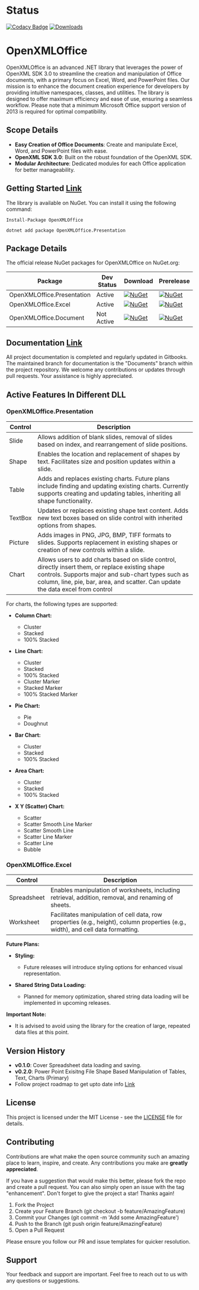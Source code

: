 # Status

[![Codacy Badge](https://app.codacy.com/project/badge/Grade/5b420a599805426ab8a990a1a741247a)](https://app.codacy.com/gh/DraviaVemal/OpenXMLOffice/dashboard?utm_source=gh&utm_medium=referral&utm_content=&utm_campaign=Badge_grade) [![Downloads](https://img.shields.io/nuget/dt/OpenXMLOffice.Presentation.svg)](https://www.nuget.org/packages/OpenXMLOffice.Presentation)

# OpenXMLOffice

OpenXMLOffice is an advanced .NET library that leverages the power of OpenXML SDK 3.0 to streamline the creation and manipulation of Office documents, with a primary focus on Excel, Word, and PowerPoint files. Our mission is to enhance the document creation experience for developers by providing intuitive namespaces, classes, and utilities. The library is designed to offer maximum efficiency and ease of use, ensuring a seamless workflow. Please note that a minimum Microsoft Office support version of 2013 is required for optimal compatibility.

## Scope Details

- **Easy Creation of Office Documents**: Create and manipulate Excel, Word, and PowerPoint files with ease.
- **OpenXML SDK 3.0**: Built on the robust foundation of the OpenXML SDK.
- **Modular Architecture**: Dedicated modules for each Office application for better manageability.

## Getting Started [Link](https://draviavemal.gitbook.io/openxmloffice/getting-started)

The library is available on NuGet. You can install it using the following command:

```shell
Install-Package OpenXMLOffice
```

```shell
dotnet add package OpenXMLOffice.Presentation
```

## Package Details

The official release NuGet packages for OpenXMLOffice on NuGet.org:

| Package | Dev Status | Download | Prerelease |
|---------|---|----------|------------|
| OpenXMLOffice.Presentation | Active | [![NuGet](https://img.shields.io/nuget/v/OpenXMLOffice.Presentation.svg)](https://www.nuget.org/packages/OpenXMLOffice.Presentation) | [![NuGet](https://img.shields.io/nuget/vpre/OpenXMLOffice.Presentation.svg)](https://www.nuget.org/packages/OpenXMLOffice.Presentation) |
| OpenXMLOffice.Excel | Active | [![NuGet](https://img.shields.io/nuget/v/OpenXMLOffice.Excel.svg)](https://www.nuget.org/packages/OpenXMLOffice.Excel) | [![NuGet](https://img.shields.io/nuget/vpre/OpenXMLOffice.Excel.svg)](https://www.nuget.org/packages/OpenXMLOffice.Excel)  |
| OpenXMLOffice.Document | Not Active | [![NuGet](https://img.shields.io/nuget/v/OpenXMLOffice.Document.svg)](https://www.nuget.org/packages/OpenXMLOffice.Document) | [![NuGet](https://img.shields.io/nuget/vpre/OpenXMLOffice.Document.svg)](https://www.nuget.org/packages/OpenXMLOffice.Document) |


## Documentation [Link](https://draviavemal.gitbook.io/openxmloffice/)

All project documentation is completed and regularly updated in Gitbooks. The maintained branch for documentation is the "Documents" branch within the project repository. We welcome any contributions or updates through pull requests. Your assistance is highly appreciated.

## Active Features In Different DLL

### OpenXMLOffice.Presentation

| Control  | Description |
|----------|-------------|
| Slide    | Allows addition of blank slides, removal of slides based on index, and rearrangement of slide positions. |
| Shape    | Enables the location and replacement of shapes by text. Facilitates size and position updates within a slide. |
| Table    | Adds and replaces existing charts. Future plans include finding and updating existing charts. Currently supports creating and updating tables, inheriting all shape functionality. |
| TextBox  | Updates or replaces existing shape text content. Adds new text boxes based on slide control with inherited options from shapes. |
| Picture  | Adds images in PNG, JPG, BMP, TIFF formats to slides. Supports replacement in existing shapes or creation of new controls within a slide. |
| Chart    | Allows users to add charts based on slide control, directly insert them, or replace existing shape controls. Supports major and sub-chart types such as column, line, pie, bar, area, and scatter. Can update the data excel from control |

For charts, the following types are supported:

- **Column Chart:**
  - Cluster
  - Stacked
  - 100% Stacked

- **Line Chart:**
  - Cluster
  - Stacked
  - 100% Stacked
  - Cluster Marker
  - Stacked Marker
  - 100% Stacked Marker

- **Pie Chart:**
  - Pie
  - Doughnut

- **Bar Chart:**
  - Cluster
  - Stacked
  - 100% Stacked

- **Area Chart:**
  - Cluster
  - Stacked
  - 100% Stacked

- **X Y (Scatter) Chart:**
  - Scatter
  - Scatter Smooth Line Marker
  - Scatter Smooth Line
  - Scatter Line Marker
  - Scatter Line
  - Bubble

### OpenXMLOffice.Excel

| Control      | Description |
|--------------|-------------|
| Spreadsheet  | Enables manipulation of worksheets, including retrieval, addition, removal, and renaming of sheets. |
| Worksheet    | Facilitates manipulation of cell data, row properties (e.g., height), column properties (e.g., width), and cell data formatting. |

**Future Plans:**
- **Styling:**
  - Future releases will introduce styling options for enhanced visual representation.

- **Shared String Data Loading:**
  - Planned for memory optimization, shared string data loading will be implemented in upcoming releases.

**Important Note:**
- It is advised to avoid using the library for the creation of large, repeated data files at this point.


## Version History

- **v0.1.0**: Cover Spreadsheet data loading and saving.
- **v0.2.0**: Power Point Exisitng File Shape Based Manipulation of Tables, Text, Charts (Primary)
- Follow project roadmap to get upto date info [Link](https://github.com/users/DraviaVemal/projects/2)

## License

This project is licensed under the MIT License - see the [LICENSE](https://draviavemal.gitbook.io/openxmloffice/license) file for details.

## Contributing

Contributions are what make the open source community such an amazing place to learn, inspire, and create. Any contributions you make are **greatly appreciated**.

If you have a suggestion that would make this better, please fork the repo and create a pull request. You can also simply open an issue with the tag "enhancement". Don't forget to give the project a star! Thanks again!

1. Fork the Project
2. Create your Feature Branch (git checkout -b feature/AmazingFeature)
3. Commit your Changes (git commit -m 'Add some AmazingFeature')
4. Push to the Branch (git push origin feature/AmazingFeature)
5. Open a Pull Request

Please ensure you follow our PR and issue templates for quicker resolution.

## Support

Your feedback and support are important. Feel free to reach out to us with any questions or suggestions.
